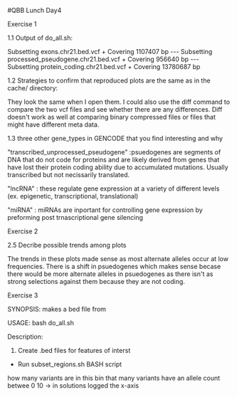 
#QBB Lunch Day4

Exercise 1 

1.1 Output of do_all.sh:

Subsetting exons.chr21.bed.vcf
    + Covering 1107407 bp
--- Subsetting processed_pseudogene.chr21.bed.vcf
    + Covering 956640 bp
--- Subsetting protein_coding.chr21.bed.vcf
    + Covering 13780687 bp
	
1.2 Strategies to confirm that reproduced plots are the same as in the cache/ directory:

They look the same when I open them. I could also use the diff command to compare the two vcf files and see whether there are any differences. Diff doesn't work as well at comparing binary compressed files or files that might have different meta data.

1.3 three other gene_types in GENCODE that you find interesting and why 

"transcribed_unprocessed_pseudogene" :psuedogenes are segments of DNA that do not code for proteins and are likely derived from genes that have lost their protein coding ability due to accumulated mutations. Usually transcribed but not necissarily translated.

"lncRNA" : these regulate gene expression at a variety of different levels (ex. epigenetic, transcriptional, translational)

"miRNA" : miRNAs are inportant for controlling gene expression by preforming post trnascriptional gene silencing 

Exercise 2

2.5 Decribe possible trends among plots

The trends in these plots made sense as most alternate alleles occur at low frequencies. There is a shift in psuedogenes which makes sense becase there would be more alternate alleles in psuedogenes as there isn't as strong selections against them because they are not coding. 

Exercise 3 

SYNOPSIS: makes a bed file from 

USAGE: bash do_all.sh <VCF> <GTF>

Description:
1. Create .bed files for features of interst 
- Run subset_regions.sh BASH script 


how many variants are in this bin that many variants have an allele count betwee 0 10 -> in solutions logged the x-axis


